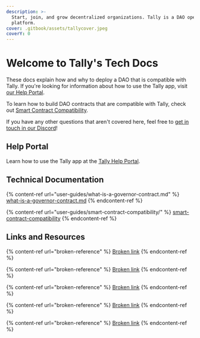 ```yaml
---
description: >-
  Start, join, and grow decentralized organizations. Tally is a DAO operations
  platform.
cover: .gitbook/assets/tallycover.jpeg
coverY: 0
---
```


# Welcome to Tally's Tech Docs

These docs explain how and why to deploy a DAO that is compatible with Tally. If you're looking for information about how to use the Tally app, visit [our Help Portal](http://help.tally.xyz/).

To learn how to build DAO contracts that are compatible with Tally, check out [Smart Contract Compatibility](user-guides/smart-contract-compatibility/).

If you have any other questions that aren't covered here, feel free to [get in touch in our Discord](https://discord.com/invite/sCGnpWH3m4)!

## Help Portal

Learn how to use the Tally app at the [Tally Help Portal](https://help.tally.xyz).&#x20;

## Technical Documentation

{% content-ref url="user-guides/what-is-a-governor-contract.md" %}
[what-is-a-governor-contract.md](user-guides/what-is-a-governor-contract.md)
{% endcontent-ref %}

{% content-ref url="user-guides/smart-contract-compatibility/" %}
[smart-contract-compatibility](user-guides/smart-contract-compatibility/)
{% endcontent-ref %}

## Links and Resources&#x20;

{% content-ref url="broken-reference" %}
[Broken link](broken-reference)
{% endcontent-ref %}

{% content-ref url="broken-reference" %}
[Broken link](broken-reference)
{% endcontent-ref %}

{% content-ref url="broken-reference" %}
[Broken link](broken-reference)
{% endcontent-ref %}

{% content-ref url="broken-reference" %}
[Broken link](broken-reference)
{% endcontent-ref %}

{% content-ref url="broken-reference" %}
[Broken link](broken-reference)
{% endcontent-ref %}

